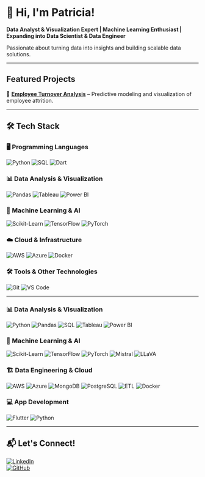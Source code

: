 # 👋 Hi, I'm Patricia!  

**Data Analyst & Visualization Expert | Machine Learning Enthusiast | Expanding into Data Scientist & Data Engineer**  

Passionate about turning data into insights and building scalable data solutions.  

---

## Featured Projects  

📌 **[Employee Turnover Analysis](https://github.com/patricia-blazquez/Employee-Turnover-ML)** – Predictive modeling and visualization of employee attrition.  

<!--
 *More projects on my GitHub!*  
-->

---

## 🛠️ Tech Stack  

### 🖥️ Programming Languages  
![Python](https://skillicons.dev/icons?i=python) ![SQL](https://skillicons.dev/icons?i=postgres) ![Dart](https://skillicons.dev/icons?i=dart)  

### 📊 Data Analysis & Visualization  
![Pandas](https://img.shields.io/badge/Pandas-Data-blue?style=flat&logo=pandas) ![Tableau](https://img.shields.io/badge/Tableau-Visualization-orange?style=flat&logo=tableau) ![Power BI](https://img.shields.io/badge/PowerBI-Analytics-yellow?style=flat&logo=powerbi)  

### 🤖 Machine Learning & AI  
![Scikit-Learn](https://img.shields.io/badge/Scikit--Learn-ML-blue?style=flat&logo=scikitlearn) ![TensorFlow](https://skillicons.dev/icons?i=tensorflow) ![PyTorch](https://skillicons.dev/icons?i=pytorch)  

### ☁️ Cloud & Infrastructure  
![AWS](https://skillicons.dev/icons?i=aws) ![Azure](https://skillicons.dev/icons?i=azure) ![Docker](https://skillicons.dev/icons?i=docker)  

### 🛠️ Tools & Other Technologies  
![Git](https://skillicons.dev/icons?i=git) ![VS Code](https://skillicons.dev/icons?i=vscode)  

************


### 📊 Data Analysis & Visualization  
![Python](https://skillicons.dev/icons?i=python) ![Pandas](https://img.shields.io/badge/Pandas-Data-blue?style=flat&logo=pandas) ![SQL](https://skillicons.dev/icons?i=postgres) ![Tableau](https://img.shields.io/badge/Tableau-Visualization-orange?style=flat&logo=tableau) ![Power BI](https://img.shields.io/badge/PowerBI-Analytics-yellow?style=flat&logo=powerbi)  



### 🤖 Machine Learning & AI  
![Scikit-Learn](https://img.shields.io/badge/Scikit--Learn-ML-blue?style=flat&logo=scikitlearn) ![TensorFlow](https://skillicons.dev/icons?i=tensorflow) ![PyTorch](https://skillicons.dev/icons?i=pytorch) ![Mistral](https://img.shields.io/badge/Mistral-AI-green?style=flat) ![LLaVA](https://img.shields.io/badge/LLaVA-ImageProcessing-purple?style=flat)  


### 🏗️ Data Engineering & Cloud  
![AWS](https://skillicons.dev/icons?i=aws) ![Azure](https://skillicons.dev/icons?i=azure) ![MongoDB](https://skillicons.dev/icons?i=mongodb) ![PostgreSQL](https://skillicons.dev/icons?i=postgres) ![ETL](https://img.shields.io/badge/ETL-Pipelines-green?style=flat) ![Docker](https://skillicons.dev/icons?i=docker)  

### 💻 App Development  
![Flutter](https://skillicons.dev/icons?i=flutter) ![Python](https://skillicons.dev/icons?i=python)  

---

## 📬 Let's Connect!  

[![LinkedIn](https://img.shields.io/badge/LinkedIn-Connect-blue?style=flat&logo=linkedin)](https://linkedin.com/in/patriciablazquezgarcia)  
[![GitHub](https://img.shields.io/badge/GitHub-Profile-black?style=flat&logo=github)](https://github.com/patricia-blazquez)  
